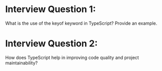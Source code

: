 # Interview Question 1: 

What is the use of the keyof keyword in TypeScript? Provide an example.



# Interview Question 2: 

How does TypeScript help in improving code quality and project maintainability?

